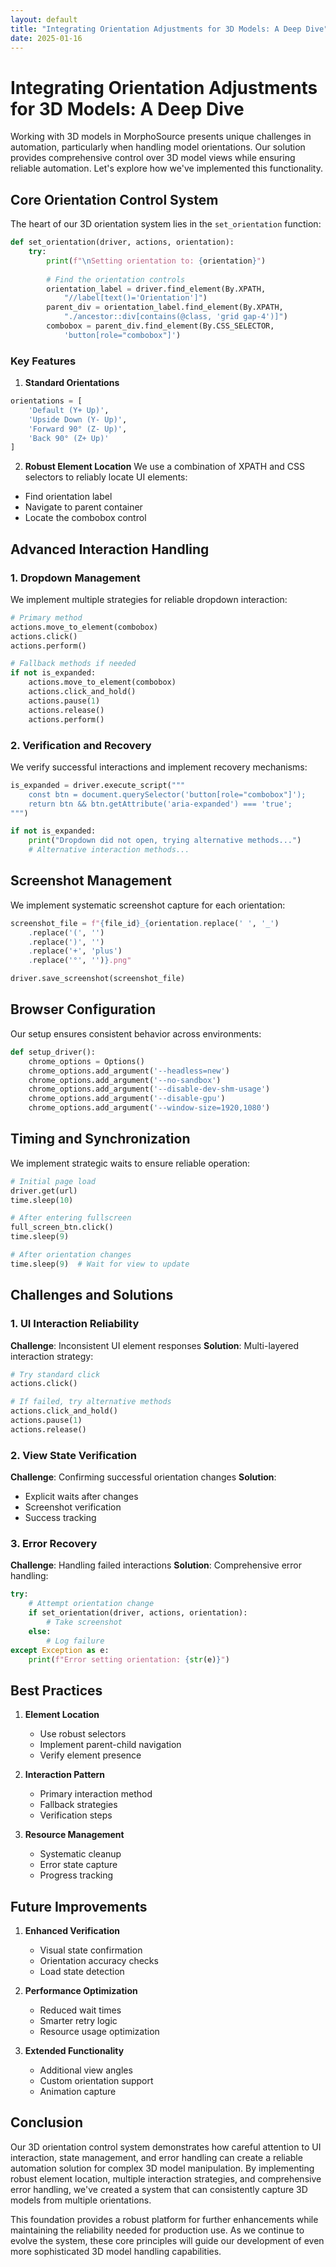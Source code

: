 ```yaml
---
layout: default
title: "Integrating Orientation Adjustments for 3D Models: A Deep Dive"
date: 2025-01-16
---
```




# Integrating Orientation Adjustments for 3D Models: A Deep Dive

Working with 3D models in MorphoSource presents unique challenges in automation, particularly when handling model orientations. Our solution provides comprehensive control over 3D model views while ensuring reliable automation. Let's explore how we've implemented this functionality.

## Core Orientation Control System

The heart of our 3D orientation system lies in the `set_orientation` function:

```python
def set_orientation(driver, actions, orientation):
    try:
        print(f"\nSetting orientation to: {orientation}")
        
        # Find the orientation controls
        orientation_label = driver.find_element(By.XPATH, 
            "//label[text()='Orientation']")
        parent_div = orientation_label.find_element(By.XPATH, 
            "./ancestor::div[contains(@class, 'grid gap-4')]")
        combobox = parent_div.find_element(By.CSS_SELECTOR, 
            'button[role="combobox"]')
```

### Key Features

1. **Standard Orientations**
```python
orientations = [
    'Default (Y+ Up)',
    'Upside Down (Y- Up)',
    'Forward 90° (Z- Up)',
    'Back 90° (Z+ Up)'
]
```

2. **Robust Element Location**
We use a combination of XPATH and CSS selectors to reliably locate UI elements:
- Find orientation label
- Navigate to parent container
- Locate the combobox control

## Advanced Interaction Handling

### 1. Dropdown Management
We implement multiple strategies for reliable dropdown interaction:

```python
# Primary method
actions.move_to_element(combobox)
actions.click()
actions.perform()

# Fallback methods if needed
if not is_expanded:
    actions.move_to_element(combobox)
    actions.click_and_hold()
    actions.pause(1)
    actions.release()
    actions.perform()
```

### 2. Verification and Recovery
We verify successful interactions and implement recovery mechanisms:

```python
is_expanded = driver.execute_script("""
    const btn = document.querySelector('button[role="combobox"]');
    return btn && btn.getAttribute('aria-expanded') === 'true';
""")

if not is_expanded:
    print("Dropdown did not open, trying alternative methods...")
    # Alternative interaction methods...
```

## Screenshot Management

We implement systematic screenshot capture for each orientation:

```python
screenshot_file = f"{file_id}_{orientation.replace(' ', '_')
    .replace('(', '')
    .replace(')', '')
    .replace('+', 'plus')
    .replace('°', '')}.png"

driver.save_screenshot(screenshot_file)
```

## Browser Configuration

Our setup ensures consistent behavior across environments:

```python
def setup_driver():
    chrome_options = Options()
    chrome_options.add_argument('--headless=new')
    chrome_options.add_argument('--no-sandbox')
    chrome_options.add_argument('--disable-dev-shm-usage')
    chrome_options.add_argument('--disable-gpu')
    chrome_options.add_argument('--window-size=1920,1080')
```

## Timing and Synchronization

We implement strategic waits to ensure reliable operation:

```python
# Initial page load
driver.get(url)
time.sleep(10)

# After entering fullscreen
full_screen_btn.click()
time.sleep(9)

# After orientation changes
time.sleep(9)  # Wait for view to update
```

## Challenges and Solutions

### 1. UI Interaction Reliability
**Challenge**: Inconsistent UI element responses
**Solution**: Multi-layered interaction strategy:
```python
# Try standard click
actions.click()

# If failed, try alternative methods
actions.click_and_hold()
actions.pause(1)
actions.release()
```

### 2. View State Verification
**Challenge**: Confirming successful orientation changes
**Solution**: 
- Explicit waits after changes
- Screenshot verification
- Success tracking

### 3. Error Recovery
**Challenge**: Handling failed interactions
**Solution**: Comprehensive error handling:
```python
try:
    # Attempt orientation change
    if set_orientation(driver, actions, orientation):
        # Take screenshot
    else:
        # Log failure
except Exception as e:
    print(f"Error setting orientation: {str(e)}")
```

## Best Practices

1. **Element Location**
   - Use robust selectors
   - Implement parent-child navigation
   - Verify element presence

2. **Interaction Pattern**
   - Primary interaction method
   - Fallback strategies
   - Verification steps

3. **Resource Management**
   - Systematic cleanup
   - Error state capture
   - Progress tracking

## Future Improvements

1. **Enhanced Verification**
   - Visual state confirmation
   - Orientation accuracy checks
   - Load state detection

2. **Performance Optimization**
   - Reduced wait times
   - Smarter retry logic
   - Resource usage optimization

3. **Extended Functionality**
   - Additional view angles
   - Custom orientation support
   - Animation capture

## Conclusion

Our 3D orientation control system demonstrates how careful attention to UI interaction, state management, and error handling can create a reliable automation solution for complex 3D model manipulation. By implementing robust element location, multiple interaction strategies, and comprehensive error handling, we've created a system that can consistently capture 3D models from multiple orientations.

This foundation provides a robust platform for further enhancements while maintaining the reliability needed for production use. As we continue to evolve the system, these core principles will guide our development of even more sophisticated 3D model handling capabilities.
